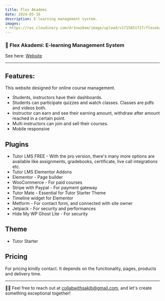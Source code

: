 ```yaml
---
title: Flex Akademi
date: 2024-05-16
description: E-learning management system.
images: 
- https://res.cloudinary.com/dr1nwz8am/image/upload/v1715851727/flexakademi_sakibsnaz_banner_wwdub6.webp
---
```


### 🚀 Flex Akademi: E-learning Management System

See here: [Website](https://flexakademi.sakibsnaz.com)

---

## Features: 

This website designed for online course management.

- Students, instructors have their dashboards.
- Students can participate quizzes and watch classes. Classes are pdfs and videos both.
- Instructor can earn and see their earning amount, withdraw after amount reached in a certain point. 
- Multi instructors can join and sell their courses.
- Mobile responsive

## Plugins

- Tutor LMS FREE - With the pro version, there's many more options are available like assignments, gradebooks, certificate, live call integrations etc.
- Tutor LMS Elementor Addons
- Elementor - Page builder
- WooCommerce - For paid courses
- Stripe with Paypal - For payment gateway
- Tutor Mate - Essential for Tutor Starter Theme
- Timeline widget for Elementor
- Metform - For contact form, and connected with site owner
- Jetpack - For security and performances
- Hide My WP Ghost Lite - For security

## Theme

- Tutor Starter

## Pricing

For pricing kindly contact. It depends on the functionality, pages, products and delivery time.

---

🌟📲 Feel free to reach out at collabwithsakib@gmail.com, and let's create something exceptional together! 
